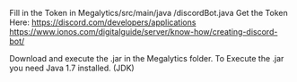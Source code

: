 Fill in the Token in Megalytics/src/main/java
/discordBot.java
Get the Token Here: https://discord.com/developers/applications
https://www.ionos.com/digitalguide/server/know-how/creating-discord-bot/

Download and execute the .jar in the Megalytics folder.
To Execute the .jar you need Java 1.7 installed. (JDK)
